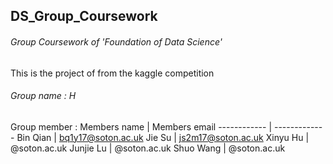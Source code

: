 ## DS_Group_Coursework
###### Group Coursework of 'Foundation of Data Science'
This is the project of from the kaggle competition
###### Group name : H 
Group member    : 
Members name | Members email
------------ | -------------
Bin Qian  | bq1y17@soton.ac.uk
Jie Su | js2m17@soton.ac.uk
Xinyu Hu  | @soton.ac.uk
Junjie Lu | @soton.ac.uk
Shuo Wang  | @soton.ac.uk
